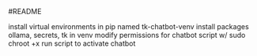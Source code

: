 #README

install virtual environments in pip named tk-chatbot-venv
install packages ollama, secrets, tk in venv
modify permissions for chatbot script w/ sudo chroot +x
run script to activate chatbot




